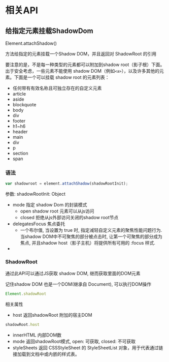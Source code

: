 

# 相关API

## 给指定元素挂载ShadowDom

Element.attachShadow()

方法给指定的元素挂载一个Shadow DOM，并且返回对 ShadowRoot 的引用

要注意的是，不是每一种类型的元素都可以附加到shadow root（影子根）下面。出于安全考虑，一些元素不能使用 shadow DOM（例如`<a>`），以及许多其他的元素。下面是一个可以挂载 shadow root 的元素列表：

+ 任何带有有效名称且可独立存在的自定义元素
+ article
+ aside
+ blockquote
+ body
+ div
+ footer
+ h1~h6
+ header
+ main
+ div
+ p
+ section
+ span

### 语法
```js
var shadowroot = element.attachShadow(shadowRootInit);
```

参数: 
shadowRootInit: Object
  + mode 指定 shadow Dom 的封装模式
    + open shadow root 元素可以从js访问
    + closed 拒绝从js外部访问关闭的shadow root节点
  + delegatesFocus 焦点委托
    + 一个布尔值, 当设置为 true 时, 指定减轻自定义元素的聚焦性能问题行为.当shadow DOM中不可聚焦的部分被点击时, 让第一个可聚焦的部分成为焦点, 并且shadow host（影子主机）将提供所有可用的 :focus 样式.
  + 

### ShadowRoot

通过此API可以通过JS获取 shadow DOM, 继而获取里面的DOM元素

记住shadow DOM 也是一个DOM(继承自 Document), 可以执行DOM操作

```js
Element.shadowRoot
```

相关属性
+ host 返回shadowRoot 附加的宿主DOM
```js
shadowRoot.host
```
+ innerHTML 内部DOM数
+ mode 返回shadowRoot模式, open: 可获取, closed: 不可获取
+ styleSheets 返回 CSSStyleSheet 的 StyleSheetList 对象，用于代表通过链接加载到文档中或内嵌的样式表。


